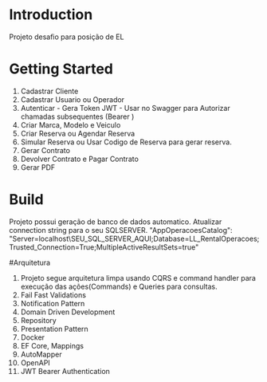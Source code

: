 # Introduction 
Projeto desafio para posição de EL 

# Getting Started

1.	Cadastrar Cliente
2.	Cadastrar Usuario ou Operador
3.	Autenticar - Gera Token JWT - Usar no Swagger para Autorizar chamadas subsequentes (Bearer <token>)
4.	Criar Marca, Modelo e Veiculo
5.  Criar Reserva ou Agendar Reserva
6.  Simular Reserva ou Usar Codigo de Reserva para gerar reserva.
7.  Gerar Contrato
8.  Devolver Contrato e Pagar Contrato
9.  Gerar PDF

# Build
Projeto possui geração de banco de dados automatico. Atualizar connection string para o seu SQLSERVER.
"AppOperacoesCatalog": "Server=localhost\\SEU_SQL_SERVER_AQUI;Database=LL_RentalOperacoes;Trusted_Connection=True;MultipleActiveResultSets=true"

#Arquitetura
1. Projeto segue arquitetura limpa usando CQRS e command handler para execução das ações(Commands) e Queries para consultas.
2. Fail Fast Validations
3. Notification Pattern
4. Domain Driven Development
5. Repository
6. Presentation Pattern
7. Docker
8. EF Core, Mappings
9. AutoMapper
10. OpenAPI
11. JWT Bearer Authentication
